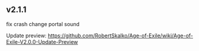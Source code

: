 
## v2.1.1

fix crash
change portal sound

Update preview: https://github.com/RobertSkalko/Age-of-Exile/wiki/Age-of-Exile-V2.0.0-Update-Preview